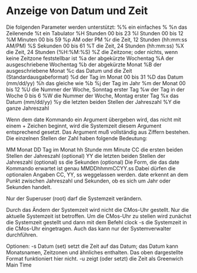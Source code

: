 # Anzeige von Datum und Zeit

Die folgenden Parameter werden unterstützt:
%%    ein einfaches %
%n    das Zeilenende
%t    ein Tabulator
%H    Stunden 00 bis 23
%I    Stunden 00 bis 12
%M    Minuten 00 bis 59
%p    AM oder PM
%r    die Zeit, 12 Stunden (hh:mm:ss AM/PM)
%S    Sekunden 00 bis 61
%T    die Zeit, 24 Stunden (hh:mm:ss)
%X    die Zeit, 24 Stunden (%H:%M:%S)
%Z    die Zeitzone; oder nichts, wenn keine Zeitzone feststellbar ist
%a    der abgekürzte Wochentag
%A    der ausgeschriebene Wochentag
%b    der abgekürzte Monat
%B    der ausgeschriebene Monat
%c    das Datum und die Zeit (Standardausgabeformat)
%d    der Tag im Monat 00 bis 31
%D    das Datum (mm/dd/yy)
%h    das gleiche wie %b
%j    der Tag im Jahr
%m    der Monat 00 bis 12
%U    die Nummer der Woche, Sonntag erster Tag
%w    der Tag in der Woche 0 bis 6
%W    die Nummer der Woche, Montag erster Tag
%x    das Datum (mm/dd/yy)
%y    die letzten beiden Stellen der Jahreszahl
%Y    die ganze Jahreszahl

Wenn dem date Kommando ein Argument übergeben wird, das nicht mit einem + Zeichen beginnt, wird die Systemzeit diesem Argument entsprechend gesetzt. Das Argument muß vollständig aus Ziffern bestehen. Die einzelnen Stellen der Zahl haben folgende Bedeutung:

MM    Monat
DD    Tag im Monat
hh    Stunde
mm    Minute
CC    die ersten beiden Stellen der Jahreszahl (optional)
YY    die letzten beiden Stellen der Jahreszahl (optional)
ss    die Sekunden (optional)
Die Form, die das date Kommando erwartet ist genau MMDDhhmmCCYY.ss
Dabei dürfen die optionalen Angaben CC, YY, ss weggelassen werden. date erkennt an dem Punkt zwischen Jahreszahl und Sekunden, ob es sich um Jahr oder Sekunden handelt.

Nur der Superuser (root) darf die Systemzeit verändern.

Durch das Ändern der Systemzeit wird nicht die CMos-Uhr gestellt. Nur die aktuelle Systemzeit ist betroffen. Um die CMos-Uhr zu stellen wird zunächst die Systemzeit gestellt und dann mit dem Befehl clock -s die Systemzeit in die CMos-Uhr eingetragen. Auch das kann nur der Systemverwalter durchführen.

Optionen:
-s Datum
(set) setzt die Zeit auf das Datum; das Datum kann Monatsnamen, Zeitzonen und ähnliches enthalten. Das oben dargestellte Format funktioniert hier nicht.
-u
zeigt (oder setzt) die Zeit als Greenwich Main Time

